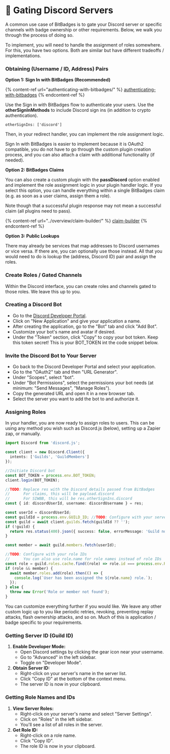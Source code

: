 # 🔮 Gating Discord Servers

A common use case of BitBadges is to gate your Discord server or specific channels with badge ownership or other requirements. Below, we walk you through the process of doing so.

To implement, you will need to handle the assignment of roles somewhere. For this, you have two options. Both are similar but have different tradeoffs / implementations.

### **Obtaining (Username / ID, Address) Pairs**

**Option 1: Sign In with BitBadges (Recommended)**

{% content-ref url="authenticating-with-bitbadges/" %}
[authenticating-with-bitbadges](authenticating-with-bitbadges/)
{% endcontent-ref %}

Use the Sign in with BitBadges flow to authenticate your users. Use the **otherSignInMethods** to include Discord sign ins (in addition to crypto authentication).

```
otherSignIns: ['discord']
```

Then, in your redirect handler, you can implement the role assignment logic.

Sign In with BitBadges is easier to implement because it is OAuth2 compatible, you do not have to go through the custom plugin creation process, and you can also attach a claim with additional functionality (if needed).

**Option 2: BitBadges Claims**&#x20;

You can also create a custom plugin with the **passDiscord** option enabled and implement the role assignment logic in your plugin handler logic. If you select this option, you can handle everything within a single BitBadges claim (e.g. as soon as a user claims, assign them a role).

Note though that a successful plugin response may not mean a successful claim (all plugins need to pass). &#x20;

{% content-ref url="../overview/claim-builder/" %}
[claim-builder](../overview/claim-builder/)
{% endcontent-ref %}

**Option 3: Public Lookups**

There may already be services that map addresses to Discord usernames or vice versa. If there are, you can optionally use those instead. All that you would need to do is lookup the (address, Discord ID) pair and assign the roles.

### Create Roles / Gated Channels

Within the Discord interface, you can create roles and channels gated to those roles. We leave this up to you.&#x20;

### Creating a Discord Bot

* Go to the [Discord Developer Portal](https://discord.com/developers/applications).
* Click on "New Application" and give your application a name.
* After creating the application, go to the "Bot" tab and click "Add Bot".
* Customize your bot's name and avatar if desired.
* Under the "Token" section, click "Copy" to copy your bot token. Keep this token secret! This is your BOT\_TOKEN int the code snippet below.

### Invite the Discord Bot to Your Server

* Go back to the Discord Developer Portal and select your application.
* Go to the "OAuth2" tab and then "URL Generator".
* Under "Scopes", select "bot".
* Under "Bot Permissions", select the permissions your bot needs (at minimum: "Send Messages", "Manage Roles").
* Copy the generated URL and open it in a new browser tab.
* Select the server you want to add the bot to and authorize it.

### Assigning Roles

In your handler, you are now ready to assign roles to users. This can be using any method you wish such as Discord.js (below), setting up a Zapier zap, or manually.

```typescript
import Discord from 'discord.js';

const client = new Discord.Client({
  intents: ['Guilds', 'GuildMembers']
});

//Initiate Discord bot
const BOT_TOKEN = process.env.BOT_TOKEN;
client.login(BOT_TOKEN);

//TODO: Replace res with the Discord details passed from BitBadges
//      For claims, this will be payload.discord
//      For SIWBB, this will be res.otherSignIns.discord
const { id: discordUserId, username: discordUsername } = res;

const userId = discordUserId;
const guildId = process.env.GUILD_ID; //TODO: Configure with your server ID
const guild = await client.guilds.fetch(guildId ?? '');
if (!guild) {
  return res.status(400).json({ success: false, errorMessage: 'Guild not found' });
}

const member = await guild.members.fetch(userId);

//TODO: Configure with your role IDs
//      You can also use role.name for role names instead of role IDs
const role = guild.roles.cache.find((role) => role.id === process.env.ROLE_ID);
if (role && member) {
  await member.roles.add(role).then(() => {
    console.log(`User has been assigned the ${role.name} role.`);
  });
} else {
  throw new Error('Role or member not found');
}
```

You can customize everything further if you would like. We leave any other custom logic up to you like periodic retries, revoking, preventing replay attacks, flash ownership attacks, and so on. Much of this is application / badge specific to your requirements.&#x20;

### Getting Server ID (Guild ID)

1. **Enable Developer Mode:**
   * Open Discord settings by clicking the gear icon near your username.
   * Go to "Advanced" in the left sidebar.
   * Toggle on "Developer Mode".
2. **Obtain Server ID:**
   * Right-click on your server's name in the server list.
   * Click "Copy ID" at the bottom of the context menu.
   * The server ID is now in your clipboard.

### Getting Role Names and IDs

1. **View Server Roles:**
   * Right-click on your server's name and select "Server Settings".
   * Click on "Roles" in the left sidebar.
   * You'll see a list of all roles in the server.
2. **Get Role ID:**
   * Right-click on a role name.
   * Click "Copy ID".
   * The role ID is now in your clipboard.
